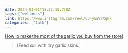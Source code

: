 ```yaml
---
date: 2024-03-01T18:32:10.720Z
tags: ["wellness"]
link: https://www.instagram.com/reel/C3-yEaVrXqP/
categories: ["talk"]
---
```

[How to make the most of the garlic you buy from the store!](https://www.instagram.com/reel/C3-yEaVrXqP/)

> [Feed soil with dry garlic skins.]
